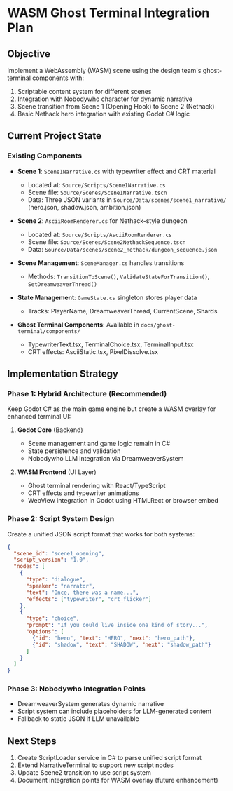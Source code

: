 # WASM Ghost Terminal Integration Plan

## Objective
Implement a WebAssembly (WASM) scene using the design team's ghost-terminal components with:
1. Scriptable content system for different scenes
2. Integration with Nobodywho character for dynamic narrative
3. Scene transition from Scene 1 (Opening Hook) to Scene 2 (Nethack)
4. Basic Nethack hero integration with existing Godot C# logic

## Current Project State

### Existing Components
- **Scene 1**: `Scene1Narrative.cs` with typewriter effect and CRT material
  - Located at: `Source/Scripts/Scene1Narrative.cs`
  - Scene file: `Source/Scenes/Scene1Narrative.tscn`
  - Data: Three JSON variants in `Source/Data/scenes/scene1_narrative/` (hero.json, shadow.json, ambition.json)
  
- **Scene 2**: `AsciiRoomRenderer.cs` for Nethack-style dungeon
  - Located at: `Source/Scripts/AsciiRoomRenderer.cs`
  - Scene file: `Source/Scenes/Scene2NethackSequence.tscn`
  - Data: `Source/Data/scenes/scene2_nethack/dungeon_sequence.json`
  
- **Scene Management**: `SceneManager.cs` handles transitions
  - Methods: `TransitionToScene()`, `ValidateStateForTransition()`, `SetDreamweaverThread()`

- **State Management**: `GameState.cs` singleton stores player data
  - Tracks: PlayerName, DreamweaverThread, CurrentScene, Shards

- **Ghost Terminal Components**: Available in `docs/ghost-terminal/components/`
  - TypewriterText.tsx, TerminalChoice.tsx, TerminalInput.tsx
  - CRT effects: AsciiStatic.tsx, PixelDissolve.tsx

## Implementation Strategy

### Phase 1: Hybrid Architecture (Recommended)
Keep Godot C# as the main game engine but create a WASM overlay for enhanced terminal UI:

1. **Godot Core** (Backend)
   - Scene management and game logic remain in C#
   - State persistence and validation
   - Nobodywho LLM integration via DreamweaverSystem
   
2. **WASM Frontend** (UI Layer)
   - Ghost terminal rendering with React/TypeScript
   - CRT effects and typewriter animations
   - WebView integration in Godot using HTMLRect or browser embed

### Phase 2: Script System Design
Create a unified JSON script format that works for both systems:

```json
{
  "scene_id": "scene1_opening",
  "script_version": "1.0",
  "nodes": [
    {
      "type": "dialogue",
      "speaker": "narrator",
      "text": "Once, there was a name...",
      "effects": ["typewriter", "crt_flicker"]
    },
    {
      "type": "choice",
      "prompt": "If you could live inside one kind of story...",
      "options": [
        {"id": "hero", "text": "HERO", "next": "hero_path"},
        {"id": "shadow", "text": "SHADOW", "next": "shadow_path"}
      ]
    }
  ]
}
```

### Phase 3: Nobodywho Integration Points
- DreamweaverSystem generates dynamic narrative
- Script system can include placeholders for LLM-generated content
- Fallback to static JSON if LLM unavailable

## Next Steps
1. Create ScriptLoader service in C# to parse unified script format
2. Extend NarrativeTerminal to support new script nodes
3. Update Scene2 transition to use script system
4. Document integration points for WASM overlay (future enhancement)
